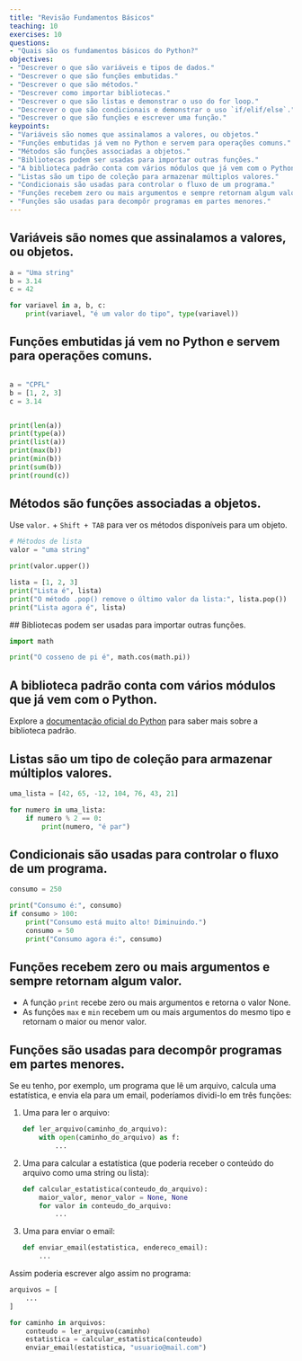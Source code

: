 ```yaml
---
title: "Revisão Fundamentos Básicos"
teaching: 10
exercises: 10
questions:
- "Quais são os fundamentos básicos do Python?"
objectives:
- "Descrever o que são variáveis e tipos de dados."
- "Descrever o que são funções embutidas."
- "Descrever o que são métodos."
- "Descrever como importar bibliotecas."
- "Descrever o que são listas e demonstrar o uso do for loop."
- "Descrever o que são condicionais e demonstrar o uso `if/elif/else`."
- "Descrever o que são funções e escrever uma função."
keypoints:
- "Variáveis são nomes que assinalamos a valores, ou objetos."
- "Funções embutidas já vem no Python e servem para operações comuns."
- "Métodos são funções associadas a objetos."
- "Bibliotecas podem ser usadas para importar outras funções."
- "A biblioteca padrão conta com vários módulos que já vem com o Python."
- "Listas são um tipo de coleção para armazenar múltiplos valores."
- "Condicionais são usadas para controlar o fluxo de um programa."
- "Funções recebem zero ou mais argumentos e sempre retornam algum valor."
- "Funções são usadas para decompôr programas em partes menores."
---
```


## Variáveis são nomes que assinalamos a valores, ou objetos.

```python
a = "Uma string"
b = 3.14
c = 42

for variavel in a, b, c:
    print(variavel, "é um valor do tipo", type(variavel))
```

## Funções embutidas já vem no Python e servem para operações comuns.

```python

a = "CPFL"
b = [1, 2, 3]
c = 3.14


print(len(a))
print(type(a))
print(list(a))
print(max(b))
print(min(b))
print(sum(b))
print(round(c))
```

## Métodos são funções associadas a objetos.

Use `valor.` + `Shift + TAB` para ver os métodos disponíveis para um objeto.

```python
# Métodos de lista
valor = "uma string"

print(valor.upper())
```

```python
lista = [1, 2, 3]
print("Lista é", lista)
print("O método .pop() remove o último valor da lista:", lista.pop())
print("Lista agora é", lista)
```

## Bibliotecas podem ser usadas para importar outras funções.

```python
import math

print("O cosseno de pi é", math.cos(math.pi))
```

## A biblioteca padrão conta com vários módulos que já vem com o Python.

Explore a [documentação oficial do Python](https://docs.python.org/pt-br/3/library/index.html) para saber mais sobre a biblioteca padrão.

## Listas são um tipo de coleção para armazenar múltiplos valores.

```python
uma_lista = [42, 65, -12, 104, 76, 43, 21]

for numero in uma_lista:
    if numero % 2 == 0:
        print(numero, "é par")
```

## Condicionais são usadas para controlar o fluxo de um programa.

```python
consumo = 250

print("Consumo é:", consumo)
if consumo > 100:
    print("Consumo está muito alto! Diminuindo.")
    consumo = 50
    print("Consumo agora é:", consumo)
```

## Funções recebem zero ou mais argumentos e sempre retornam algum valor.

- A função `print` recebe zero ou mais argumentos e retorna o valor None.
- As funções `max` e `min` recebem um ou mais argumentos do mesmo tipo e retornam o maior ou menor valor.

## Funções são usadas para decompôr programas em partes menores.

Se eu tenho, por exemplo, um programa que lê um arquivo, calcula uma estatística, e envia ela para um email, poderíamos dividi-lo em três funções:

1. Uma para ler o arquivo:
    ```python
    def ler_arquivo(caminho_do_arquivo):
        with open(caminho_do_arquivo) as f:
            ...
    ```
2. Uma para calcular a estatística (que poderia receber o conteúdo do arquivo como uma string ou lista):
    ```python
    def calcular_estatistica(conteudo_do_arquivo):
        maior_valor, menor_valor = None, None
        for valor in conteudo_do_arquivo:
            ...
    ```

3. Uma para enviar o email:
    ```python
    def enviar_email(estatistica, endereco_email):
        ...
    ```

Assim poderia escrever algo assim no programa:

```python
arquivos = [
    ...
]

for caminho in arquivos:
    conteudo = ler_arquivo(caminho)
    estatistica = calcular_estatistica(conteudo)
    enviar_email(estatistica, "usuario@mail.com")

```
